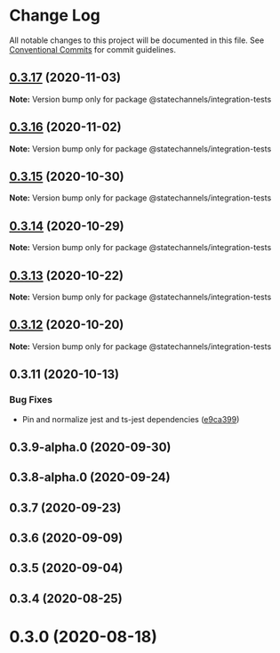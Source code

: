# Change Log

All notable changes to this project will be documented in this file.
See [Conventional Commits](https://conventionalcommits.org) for commit guidelines.

## [0.3.17](http://statechannels/monorepo/blob/master/packages/integration-tests/compare/@statechannels/integration-tests@0.3.15...@statechannels/integration-tests@0.3.17) (2020-11-03)

**Note:** Version bump only for package @statechannels/integration-tests





## [0.3.16](http://statechannels/monorepo/blob/master/packages/integration-tests/compare/@statechannels/integration-tests@0.3.15...@statechannels/integration-tests@0.3.16) (2020-11-02)

**Note:** Version bump only for package @statechannels/integration-tests





## [0.3.15](http://statechannels/monorepo/blob/master/packages/integration-tests/compare/@statechannels/integration-tests@0.3.13...@statechannels/integration-tests@0.3.15) (2020-10-30)

**Note:** Version bump only for package @statechannels/integration-tests





## [0.3.14](http://statechannels/monorepo/blob/master/packages/integration-tests/compare/@statechannels/integration-tests@0.3.13...@statechannels/integration-tests@0.3.14) (2020-10-29)

**Note:** Version bump only for package @statechannels/integration-tests





## [0.3.13](http://statechannels/monorepo/blob/master/packages/integration-tests/compare/@statechannels/integration-tests@0.3.12...@statechannels/integration-tests@0.3.13) (2020-10-22)

**Note:** Version bump only for package @statechannels/integration-tests





## [0.3.12](http://statechannels/monorepo/blob/master/packages/integration-tests/compare/@statechannels/integration-tests@0.3.11...@statechannels/integration-tests@0.3.12) (2020-10-20)

**Note:** Version bump only for package @statechannels/integration-tests





## 0.3.11 (2020-10-13)


### Bug Fixes

* Pin and normalize jest and ts-jest dependencies ([e9ca399](http://statechannels/monorepo/blob/master/packages/integration-tests/commits/e9ca3997119645fdb9f558a921361171c20d66a0))



## 0.3.9-alpha.0 (2020-09-30)



## 0.3.8-alpha.0 (2020-09-24)



## 0.3.7 (2020-09-23)



## 0.3.6 (2020-09-09)



## 0.3.5 (2020-09-04)



## 0.3.4 (2020-08-25)



# 0.3.0 (2020-08-18)
